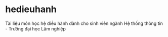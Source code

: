 # hedieuhanh
Tài liệu môn học hệ điều hành dành cho sinh viên ngành Hệ thống thông tin - Trường đại học Lâm nghiệp
